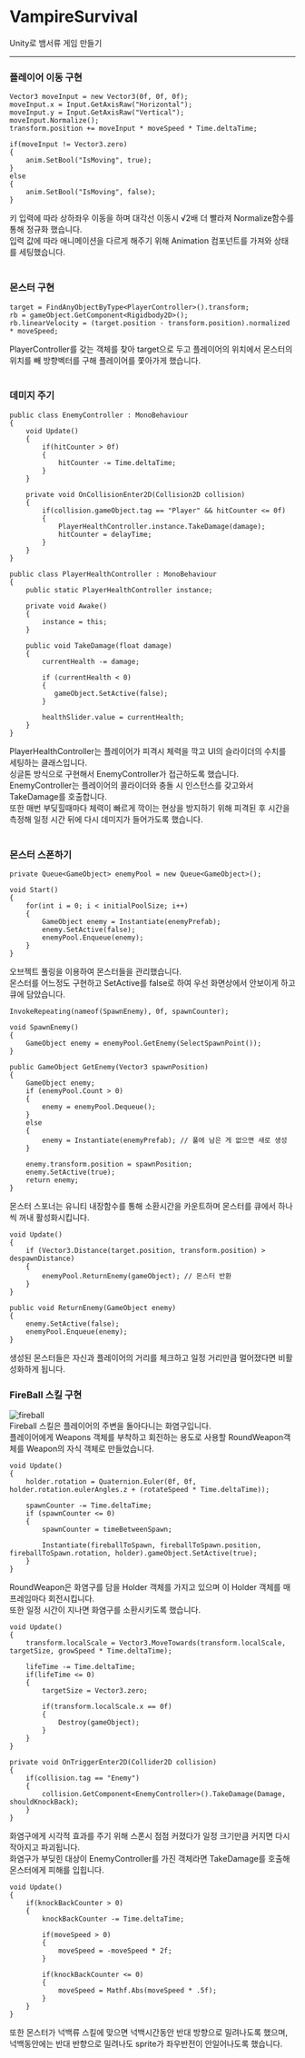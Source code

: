 # VampireSurvival
Unity로 뱀서류 게임 만들기

---

### 플레이어 이동 구현

```
Vector3 moveInput = new Vector3(0f, 0f, 0f);
moveInput.x = Input.GetAxisRaw("Horizontal");
moveInput.y = Input.GetAxisRaw("Vertical");
moveInput.Normalize();
transform.position += moveInput * moveSpeed * Time.deltaTime;

if(moveInput != Vector3.zero)
{
    anim.SetBool("IsMoving", true);
}
else
{
    anim.SetBool("IsMoving", false);
}
```
키 입력에 따라 상하좌우 이동을 하며 대각선 이동시 √2배 더 빨라져 Normalize함수를 통해 정규화 했습니다.</br>
입력 값에 따라 애니메이션을 다르게 해주기 위해 Animation 컴포넌트를 가져와 상태를 세팅했습니다.</br></br>

### 몬스터 구현

```
target = FindAnyObjectByType<PlayerController>().transform;
rb = gameObject.GetComponent<Rigidbody2D>();
rb.linearVelocity = (target.position - transform.position).normalized * moveSpeed;
```
PlayerController를 갖는 객체를 찾아 target으로 두고 플레이어의 위치에서 몬스터의 위치를 빼 방향벡터를 구해 플레이어를 쫓아가게 했습니다.</br></br>

### 데미지 주기

```
public class EnemyController : MonoBehaviour
{
    void Update()
    {
        if(hitCounter > 0f)
        {
            hitCounter -= Time.deltaTime;
        }
    }

    private void OnCollisionEnter2D(Collision2D collision)
    {
        if(collision.gameObject.tag == "Player" && hitCounter <= 0f)
        {
            PlayerHealthController.instance.TakeDamage(damage);
            hitCounter = delayTime;
        }
    }
}

public class PlayerHealthController : MonoBehaviour
{
    public static PlayerHealthController instance;

    private void Awake()
    {
        instance = this;
    }

    public void TakeDamage(float damage)
    {
        currentHealth -= damage;

        if (currentHealth < 0)
        {
           gameObject.SetActive(false);
        }

        healthSlider.value = currentHealth;
    }
}
```
PlayerHealthController는 플레이어가 피격시 체력을 깍고 UI의 슬라이더의 수치를 세팅하는 클래스입니다.</br>
싱글톤 방식으로 구현해서 EnemyController가 접근하도록 했습니다. </br>
EnemyController는 플레이어의 콜라이더와 충돌 시 인스턴스를 갖고와서 TakeDamage를 호출합니다.</br>
또한 매번 부딪힐때마다 체력이 빠르게 깍이는 현상을 방지하기 위해 피격된 후 시간을 측정해 일정 시간 뒤에 다시 데미지가 들어가도록 했습니다.</br></br>

### 몬스터 스폰하기

```
private Queue<GameObject> enemyPool = new Queue<GameObject>();

void Start()
{
    for(int i = 0; i < initialPoolSize; i++)
    {
        GameObject enemy = Instantiate(enemyPrefab);
        enemy.SetActive(false);
        enemyPool.Enqueue(enemy);
    }
}
```
오브젝트 풀링을 이용하여 몬스터들을 관리했습니다.</br>
몬스터를 어느정도 구현하고 SetActive를 false로 하여 우선 화면상에서 안보이게 하고 큐에 담았습니다.

```
InvokeRepeating(nameof(SpawnEnemy), 0f, spawnCounter);

void SpawnEnemy()
{
    GameObject enemy = enemyPool.GetEnemy(SelectSpawnPoint());
}

public GameObject GetEnemy(Vector3 spawnPosition)
{
    GameObject enemy;
    if (enemyPool.Count > 0)
    {
        enemy = enemyPool.Dequeue();
    }
    else
    {
        enemy = Instantiate(enemyPrefab); // 풀에 남은 게 없으면 새로 생성
    }

    enemy.transform.position = spawnPosition;
    enemy.SetActive(true);
    return enemy;
}
```
몬스터 스포너는 유니티 내장함수를 통해 소환시간을 카운트하며 몬스터를 큐에서 하나씩 꺼내 활성화시킵니다.

```
void Update()
{
    if (Vector3.Distance(target.position, transform.position) > despawnDistance)
    {
        enemyPool.ReturnEnemy(gameObject); // 몬스터 반환
    }
}

public void ReturnEnemy(GameObject enemy)
{
    enemy.SetActive(false);
    enemyPool.Enqueue(enemy);
}
```
생성된 몬스터들은 자신과 플레이어의 거리를 체크하고 일정 거리만큼 멀어졌다면 비활성화하게 됩니다.

### FireBall 스킬 구현

![fireball](https://github.com/user-attachments/assets/6a43cf1e-af77-4e45-879f-6b5618fa51a2)
</br>
Fireball 스킬은 플레이어의 주변을 돌아다니는 화염구입니다.</br>
플레이어에게 Weapons 객체를 부착하고 회전하는 용도로 사용할 RoundWeapon객체를 Weapon의 자식 객체로 만들었습니다.

```
void Update()
{
    holder.rotation = Quaternion.Euler(0f, 0f, holder.rotation.eulerAngles.z + (rotateSpeed * Time.deltaTime));
    
    spawnCounter -= Time.deltaTime;
    if (spawnCounter <= 0)
    {
        spawnCounter = timeBetweenSpawn;

        Instantiate(fireballToSpawn, fireballToSpawn.position, fireballToSpawn.rotation, holder).gameObject.SetActive(true);
    }
}
```
RoundWeapon은 화염구를 담을 Holder 객체를 가지고 있으며 이 Holder 객체를 매 프레임마다 회전시킵니다.</br>
또한 일정 시간이 지나면 화염구를 소환시키도록 했습니다. </br>

```
void Update()
{
    transform.localScale = Vector3.MoveTowards(transform.localScale, targetSize, growSpeed * Time.deltaTime);
    
    lifeTime -= Time.deltaTime;
    if(lifeTime <= 0)
    {
        targetSize = Vector3.zero;

        if(transform.localScale.x == 0f)
        {
            Destroy(gameObject);
        }
    }
}

private void OnTriggerEnter2D(Collider2D collision)
{
    if(collision.tag == "Enemy")
    {
        collision.GetComponent<EnemyController>().TakeDamage(Damage, shouldKnockBack);
    }
}
```
화염구에게 시각적 효과를 주기 위해 스폰시 점점 커졌다가 일정 크기만큼 커지면 다시 작아지고 파괴됩니다.</br>
화염구가 부딪힌 대상이 EnemyController를 가진 객체라면 TakeDamage를 호출해 몬스터에게 피해를 입힙니다.</br>

```
void Update()
{
    if(knockBackCounter > 0)
    {
        knockBackCounter -= Time.deltaTime;

        if(moveSpeed > 0)
        {
            moveSpeed = -moveSpeed * 2f;
        }

        if(knockBackCounter <= 0)
        {
            moveSpeed = Mathf.Abs(moveSpeed * .5f);
        }
    }
}
```    
또한 몬스터가 넉백류 스킬에 맞으면 넉백시간동안 반대 방향으로 밀려나도록 했으며, 넉백동안에는 반대 반향으로 밀려나도 sprite가 좌우반전이 안일어나도록 했습니다.</br>
